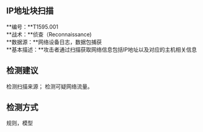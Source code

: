 ## IP地址块扫描  
**编号：**T1595.001  
**战术：**侦查（Reconnaissance)  
**数据源：**网络设备日志，数据包捕获  
**基本描述：**攻击者通过扫描获取网络信息包括IP地址以及对应的主机相关信息  
## 检测建议  
检测扫描来源；
检测可疑网络流量。  
## 检测方式  
规则，模型